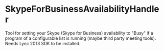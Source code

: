 # SkypeForBusinessAvailabilityHandler
Tool for setting your Skype (Skype for Business) availability to "Busy" if a program of a configurable list is running (maybe third party meeting tools).
Needs Lync 2013 SDK to be installed.
